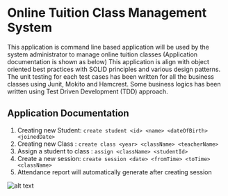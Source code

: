 # Online Tuition Class Management System

This application is command line based application will be used by the system administrator to manage online tuition classes (Application documentation is shown as below)
This application is align with object oriented best practices with SOLID principles and various design patterns. The unit testing for each test cases has been written for all the business classes using Junit, Mokito and Hamcrest. Some business logics has been written using Test Driven Development (TDD) approach.

## Application Documentation
1.	Creating new Student: 
    `create student <id> <name> <dateOfBirth> <joinedDate>`
2.	Creating new Class : 
    `create class <year> <className> <teacherName>`
3.	Assign a student to class :
    `assign <className> <studentId>`
4.	Create a new session: 
    `create session <date> <fromTime> <toTime> <className>`
5.  Attendance report will automatically generate after creating session

![alt text](https://drive.google.com/file/d/15qUnL2vPBc8iUbOV3MCXOor7pjgtiFzF/view?usp=sharing)
